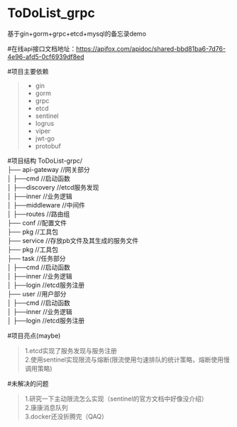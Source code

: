 # ToDoList_grpc
基于gin+gorm+grpc+etcd+mysql的备忘录demo

#在线api接口文档地址：https://apifox.com/apidoc/shared-bbd81ba6-7d76-4e96-afd5-0cf6939df8ed

#项目主要依赖
>* gin
>* gorm 
>* grpc  
>* etcd  
>* sentinel  
>* logrus  
>* viper  
>* jwt-go  
>* protobuf  

#项目结构
ToDoList-grpc/  
├── api-gateway //网关部分  
│   ├──cmd //启动函数  
│   ├──discovery //etcd服务发现  
│   ├──inner //业务逻辑  
│   ├──middleware //中间件  
│   ├──routes //路由组  
├── conf //配置文件  
├── pkg //工具包  
├── service //存放pb文件及其生成的服务文件  
├── pkg //工具包  
├── task //任务部分  
│   ├──cmd //启动函数  
│   ├──inner //业务逻辑  
│   ├──login //etcd服务注册  
├── user //用户部分  
│   ├──cmd //启动函数  
│   ├──inner //业务逻辑  
│   ├──login //etcd服务注册  

#项目亮点(maybe)  
> 1.etcd实现了服务发现与服务注册  
> 2.使用sentinel实现限流与熔断(限流使用匀速排队的统计策略，熔断使用慢调用策略)

#未解决的问题
> 1.研究一下主动限流怎么实现（sentinel的官方文档中好像没介绍）  
> 2.康康消息队列  
> 3.docker还没折腾完（QAQ）





